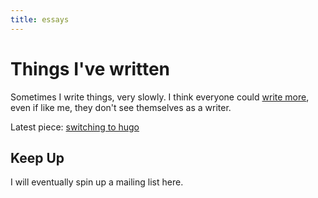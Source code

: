 ```yaml
---
title: essays
---
```


# Things I've written

Sometimes I write things, very slowly. I think everyone could [write more](1408_introwriting), even if like me, they don't see themselves as a writer.

Latest piece: [switching to hugo](2305_switchinghugo)

## Keep Up

I will eventually spin up a mailing list here.